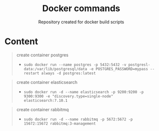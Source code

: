 <h1 align="center"> Docker commands </h1>

<p align="center"> Repository created for docker build scripts </p>

# Content

> create container postgres 
> - `sudo docker run --name postgres -p 5432:5432 -v postgresl-data:/var/lib/postgresql/data -e POSTGRES_PASSWORD=mypass --restart always -d postgres:latest` 

> create container elasticsearch
> - `sudo docker run -d --name elasticsearch -p 9200:9200 -p 9300:9300 -e "discovery.type=single-node" elasticsearch:7.10.1`

> create container rabbitmq
> - `sudo docker run -d --name rabbitmq -p 5672:5672 -p 15672:15672 rabbitmq:3-management`
